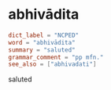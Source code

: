 # abhivādita

``` toml
dict_label = "NCPED"
word = "abhivādita"
summary = "saluted"
grammar_comment = "pp mfn."
see_also = ["abhivadati"]
```

saluted

